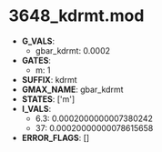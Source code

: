 # 3648_kdrmt.mod

- **G_VALS**:
  - gbar_kdrmt: 0.0002
- **GATES**:
  - m: 1
- **SUFFIX**: kdrmt
- **GMAX_NAME**: gbar_kdrmt
- **STATES**: ['m']
- **I_VALS**:
  - 6.3: 0.0002000000007380242
  - 37: 0.00020000000078615658
- **ERROR_FLAGS**: []
